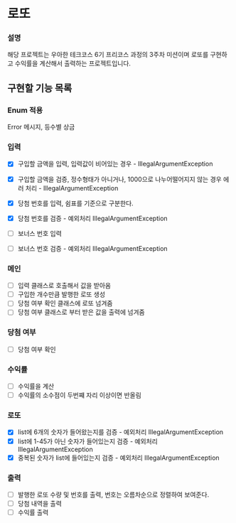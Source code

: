 # 로또

### 설명
해당 프로젝트는 우아한 테크코스 6기 프리코스 과정의 3주차 미션이며 로또를 구현하고 수익률을 계산해서 출력하는 프로젝트입니다.

##  구현할 기능 목록

### Enum 적용 
Error 메시지, 등수별 상금

### 입력
- [x] 구입할 금액을 입력, 입력값이 비어있는 경우 - IllegalArgumentException
- [x] 구입할 금액을 검증, 정수형태가 아니거나, 1000으로 나누어떨어지지 않는 경우 에러 처리 - IllegalArgumentException

- [x] 당첨 번호를 입력, 쉼표를 기준으로 구분한다.
- [x] 당첨 번호를 검증 - 예외처리 IllegalArgumentException

- [ ] 보너스 번호 입력
- [ ] 보너스 번호 검증 - 예외처리 IllegalArgumentException 

### 메인
- [ ] 입력 클래스로 호출해서 값을 받아옴
- [ ] 구입한 개수만큼 발행한 로또 생성
- [ ] 당첨 여부 확인 클래스에 로또 넘겨줌
- [ ] 당첨 여부 클래스로 부터 받은 값을 출력에 넘겨줌

### 당첨 여부
- [ ] 당첨 여부 확인

### 수익률
- [ ] 수익률을 계산
- [ ] 수익률의 소수점이 두번쨰 자리 이상이면 반올림

### 로또
- [x] list에 6개의 숫자가 들어왔는지를 검증 - 예외처리 IllegalArgumentException
- [x] list에 1-45가 아닌 숫자가 들어있는지 검증 - 예외처리 IllegalArgumentException
- [x] 중복된 숫자가 list에 들어있는지 검증 - 예외처리 IllegalArgumentException

### 출력
- [ ] 발행한 로또 수량 및 번호를 출력, 번호는 오름차순으로 정렬하여 보여준다.
- [ ] 당첨 내역을 출력
- [ ] 수익률 출력